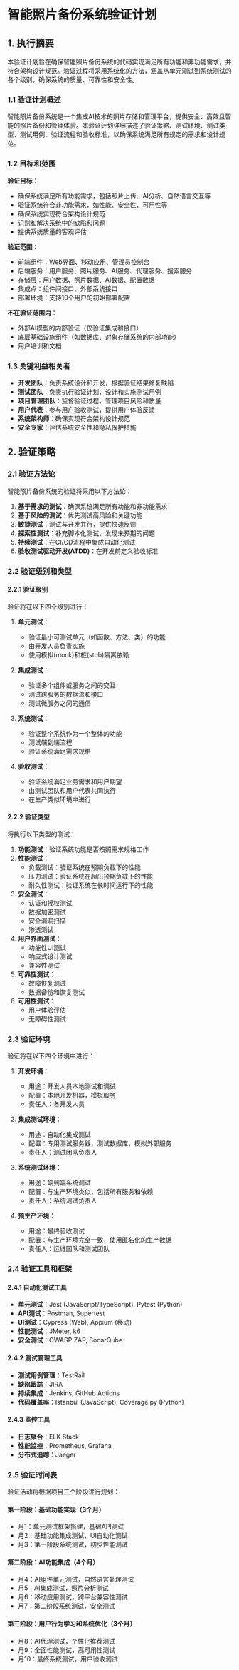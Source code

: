# 智能照片备份系统验证计划

## 1. 执行摘要

本验证计划旨在确保智能照片备份系统的代码实现满足所有功能和非功能需求，并符合架构设计规范。验证过程将采用系统化的方法，涵盖从单元测试到系统测试的各个级别，确保系统的质量、可靠性和安全性。

### 1.1 验证计划概述

智能照片备份系统是一个集成AI技术的照片存储和管理平台，提供安全、高效且智能的照片备份和管理体验。本验证计划详细描述了验证策略、测试环境、测试类型、测试用例、验证流程和验收标准，以确保系统满足所有规定的需求和设计规范。

### 1.2 目标和范围

**验证目标**：
- 确保系统满足所有功能需求，包括照片上传、AI分析、自然语言交互等
- 验证系统符合非功能需求，如性能、安全性、可用性等
- 确保系统实现符合架构设计规范
- 识别和解决系统中的缺陷和问题
- 提供系统质量的客观评估

**验证范围**：
- 前端组件：Web界面、移动应用、管理员控制台
- 后端服务：用户服务、照片服务、AI服务、代理服务、搜索服务
- 存储层：用户数据、照片数据、AI数据、配置数据
- 集成点：组件间接口、外部系统接口
- 部署环境：支持10个用户的初始部署配置

**不在验证范围内**：
- 外部AI模型的内部验证（仅验证集成和接口）
- 底层基础设施组件（如数据库、对象存储系统的内部功能）
- 用户培训和文档

### 1.3 关键利益相关者

- **开发团队**：负责系统设计和开发，根据验证结果修复缺陷
- **测试团队**：负责执行验证计划，设计和实施测试用例
- **项目管理团队**：监督验证过程，管理项目风险和质量
- **用户代表**：参与用户验收测试，提供用户体验反馈
- **系统架构师**：确保实现符合架构设计规范
- **安全专家**：评估系统安全性和隐私保护措施

## 2. 验证策略

### 2.1 验证方法论

智能照片备份系统的验证将采用以下方法论：

1. **基于需求的测试**：确保系统满足所有功能和非功能需求
2. **基于风险的测试**：优先测试高风险和关键功能
3. **敏捷测试**：测试与开发并行，提供快速反馈
4. **探索性测试**：补充脚本化测试，发现未预期的问题
5. **持续测试**：在CI/CD流程中集成自动化测试
6. **验收测试驱动开发(ATDD)**：在开发前定义验收标准

### 2.2 验证级别和类型

#### 2.2.1 验证级别

验证将在以下四个级别进行：

1. **单元测试**：
   - 验证最小可测试单元（如函数、方法、类）的功能
   - 由开发人员负责实施
   - 使用模拟(mock)和桩(stub)隔离依赖

2. **集成测试**：
   - 验证多个组件或服务之间的交互
   - 测试跨服务的数据流和接口
   - 测试微服务之间的通信

3. **系统测试**：
   - 验证整个系统作为一个整体的功能
   - 测试端到端流程
   - 验证系统满足需求规格

4. **验收测试**：
   - 验证系统满足业务需求和用户期望
   - 由测试团队和用户代表共同执行
   - 在生产类似环境中进行

#### 2.2.2 验证类型

将执行以下类型的测试：

1. **功能测试**：验证系统功能是否按照需求规格工作
2. **性能测试**：
   - 负载测试：验证系统在预期负载下的性能
   - 压力测试：验证系统在超出预期负载下的性能
   - 耐久性测试：验证系统在长时间运行下的性能
3. **安全测试**：
   - 认证和授权测试
   - 数据加密测试
   - 安全漏洞扫描
   - 渗透测试
4. **用户界面测试**：
   - 功能性UI测试
   - 响应式设计测试
   - 兼容性测试
5. **可靠性测试**：
   - 故障恢复测试
   - 数据备份和恢复测试
6. **可用性测试**：
   - 用户体验评估
   - 无障碍性测试

### 2.3 验证环境

验证将在以下四个环境中进行：

1. **开发环境**：
   - 用途：开发人员本地测试和调试
   - 配置：本地开发机器，模拟服务
   - 责任人：各开发人员

2. **集成测试环境**：
   - 用途：自动化集成测试
   - 配置：专用测试服务器，测试数据库，模拟外部服务
   - 责任人：测试团队负责人

3. **系统测试环境**：
   - 用途：端到端系统测试
   - 配置：与生产环境类似，包括所有服务和依赖
   - 责任人：系统测试负责人

4. **预生产环境**：
   - 用途：最终验收测试
   - 配置：与生产环境完全一致，使用匿名化的生产数据
   - 责任人：运维团队和测试团队

### 2.4 验证工具和框架

#### 2.4.1 自动化测试工具
- **单元测试**：Jest (JavaScript/TypeScript), Pytest (Python)
- **API测试**：Postman, Supertest
- **UI测试**：Cypress (Web), Appium (移动)
- **性能测试**：JMeter, k6
- **安全测试**：OWASP ZAP, SonarQube

#### 2.4.2 测试管理工具
- **测试用例管理**：TestRail
- **缺陷跟踪**：JIRA
- **持续集成**：Jenkins, GitHub Actions
- **代码覆盖率**：Istanbul (JavaScript), Coverage.py (Python)

#### 2.4.3 监控工具
- **日志聚合**：ELK Stack
- **性能监控**：Prometheus, Grafana
- **分布式追踪**：Jaeger

### 2.5 验证时间表

验证活动将根据项目三个阶段进行规划：

#### 第一阶段：基础功能实现（3个月）
- 月1：单元测试框架搭建，基础API测试
- 月2：基础功能集成测试，UI自动化测试
- 月3：第一阶段系统测试，初步性能测试

#### 第二阶段：AI功能集成（4个月）
- 月4：AI组件单元测试，自然语言处理测试
- 月5：AI集成测试，照片分析测试
- 月6：移动应用测试，跨平台兼容性测试
- 月7：第二阶段系统测试，安全测试

#### 第三阶段：用户行为学习和系统优化（3个月）
- 月8：AI代理测试，个性化推荐测试
- 月9：全面性能测试，高可用性测试
- 月10：最终系统测试，用户验收测试